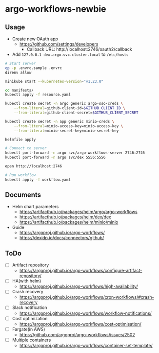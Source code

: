 # argo-workflows-newbie

## Usage

- Create new OAuth app
  - https://github.com/settings/developers
    - Callback URL: http://localhost:2746/oauth2/callback
- Add `127.0.0.1 dex.argo.svc.cluster.local` to `/etc/hosts`

```sh
# Start server
cp -p .envrc.sample .envrc
direnv allow

minikube start --kubernetes-version="v1.23.0"

cd manifests/
kubectl apply -f resource.yaml

kubectl create secret -n argo generic argo-sso-creds \
    --from-literal=github-client-id=$GITHUB_CLIENT_ID \
    --from-literal=github-client-secret=$GITHUB_CLIENT_SECRET

kubectl create secret -n app generic minio-creds \
    --from-literal=minio-access-key=minio-access-key \
    --from-literal=minio-secret-key=minio-secret-key

helmfile apply

# Connect to server
kubectl port-forward -n argo svc/argo-workflows-server 2746:2746
kubectl port-forward -n argo svc/dex 5556:5556

open http://localhost:2746

# Run workflow
kubectl apply -f workflow.yaml
```

## Documents

- Helm chart parameters
  - https://artifacthub.io/packages/helm/argo/argo-workflows
  - https://artifacthub.io/packages/helm/dex/dex
  - https://artifacthub.io/packages/helm/minio/minio
- Guide
  - https://argoproj.github.io/argo-workflows/
  - https://dexidp.io/docs/connectors/github/

## ToDo

- [ ] Artifact repository
  - https://argoproj.github.io/argo-workflows/configure-artifact-repository/
- [ ] HA(with helm)
  - https://argoproj.github.io/argo-workflows/high-availability/
- [ ] Crash recovery
  - https://argoproj.github.io/argo-workflows/cron-workflows/#crash-recovery
- [ ] Slack notification
  - https://argoproj.github.io/argo-workflows/workflow-notifications/
- [ ] Cost optimization
  - https://argoproj.github.io/argo-workflows/cost-optimisation/
- [ ] Fargate(in AWS)
  - https://github.com/argoproj/argo-workflows/issues/2502
- [ ] Multiple containers
  - https://argoproj.github.io/argo-workflows/container-set-template/
